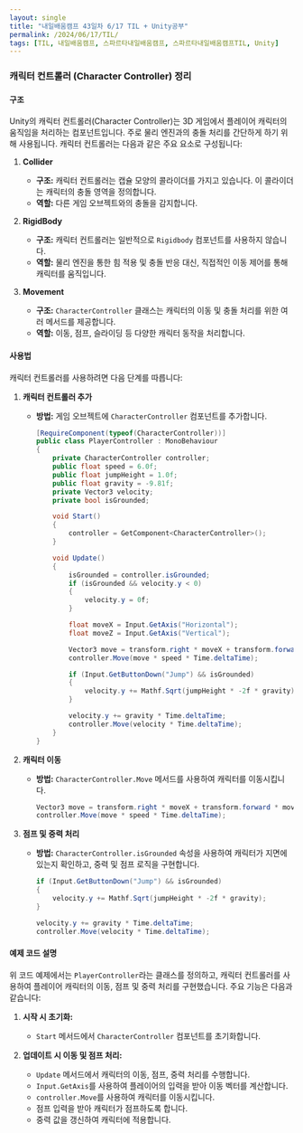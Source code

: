 ```yaml
---
layout: single
title: "내일배움캠프 43일차 6/17 TIL + Unity공부"
permalink: /2024/06/17/TIL/
tags: [TIL, 내일배움캠프, 스파르타내일배움캠프, 스파르타내일배움캠프TIL, Unity]
---
```


### 캐릭터 컨트롤러 (Character Controller) 정리

#### 구조

Unity의 캐릭터 컨트롤러(Character Controller)는 3D 게임에서 플레이어 캐릭터의 움직임을 처리하는 컴포넌트입니다. 주로 물리 엔진과의 충돌 처리를 간단하게 하기 위해 사용됩니다. 캐릭터 컨트롤러는 다음과 같은 주요 요소로 구성됩니다:

1. **Collider**
    - **구조:** 캐릭터 컨트롤러는 캡슐 모양의 콜라이더를 가지고 있습니다. 이 콜라이더는 캐릭터의 충돌 영역을 정의합니다.
    - **역할:** 다른 게임 오브젝트와의 충돌을 감지합니다.

2. **RigidBody**
    - **구조:** 캐릭터 컨트롤러는 일반적으로 `Rigidbody` 컴포넌트를 사용하지 않습니다.
    - **역할:** 물리 엔진을 통한 힘 적용 및 충돌 반응 대신, 직접적인 이동 제어를 통해 캐릭터를 움직입니다.

3. **Movement**
    - **구조:** `CharacterController` 클래스는 캐릭터의 이동 및 충돌 처리를 위한 여러 메서드를 제공합니다.
    - **역할:** 이동, 점프, 슬라이딩 등 다양한 캐릭터 동작을 처리합니다.

#### 사용법

캐릭터 컨트롤러를 사용하려면 다음 단계를 따릅니다:

1. **캐릭터 컨트롤러 추가**
    - **방법:** 게임 오브젝트에 `CharacterController` 컴포넌트를 추가합니다.
      ```csharp
      [RequireComponent(typeof(CharacterController))]
      public class PlayerController : MonoBehaviour
      {
          private CharacterController controller;
          public float speed = 6.0f;
          public float jumpHeight = 1.0f;
          public float gravity = -9.81f;
          private Vector3 velocity;
          private bool isGrounded;

          void Start()
          {
              controller = GetComponent<CharacterController>();
          }

          void Update()
          {
              isGrounded = controller.isGrounded;
              if (isGrounded && velocity.y < 0)
              {
                  velocity.y = 0f;
              }

              float moveX = Input.GetAxis("Horizontal");
              float moveZ = Input.GetAxis("Vertical");

              Vector3 move = transform.right * moveX + transform.forward * moveZ;
              controller.Move(move * speed * Time.deltaTime);

              if (Input.GetButtonDown("Jump") && isGrounded)
              {
                  velocity.y += Mathf.Sqrt(jumpHeight * -2f * gravity);
              }

              velocity.y += gravity * Time.deltaTime;
              controller.Move(velocity * Time.deltaTime);
          }
      }
      ```

2. **캐릭터 이동**
    - **방법:** `CharacterController.Move` 메서드를 사용하여 캐릭터를 이동시킵니다.
      ```csharp
      Vector3 move = transform.right * moveX + transform.forward * moveZ;
      controller.Move(move * speed * Time.deltaTime);
      ```

3. **점프 및 중력 처리**
    - **방법:** `CharacterController.isGrounded` 속성을 사용하여 캐릭터가 지면에 있는지 확인하고, 중력 및 점프 로직을 구현합니다.
      ```csharp
      if (Input.GetButtonDown("Jump") && isGrounded)
      {
          velocity.y += Mathf.Sqrt(jumpHeight * -2f * gravity);
      }

      velocity.y += gravity * Time.deltaTime;
      controller.Move(velocity * Time.deltaTime);
      ```

#### 예제 코드 설명

위 코드 예제에서는 `PlayerController`라는 클래스를 정의하고, 캐릭터 컨트롤러를 사용하여 플레이어 캐릭터의 이동, 점프 및 중력 처리를 구현했습니다. 주요 기능은 다음과 같습니다:

1. **시작 시 초기화:**
    - `Start` 메서드에서 `CharacterController` 컴포넌트를 초기화합니다.

2. **업데이트 시 이동 및 점프 처리:**
    - `Update` 메서드에서 캐릭터의 이동, 점프, 중력 처리를 수행합니다.
    - `Input.GetAxis`를 사용하여 플레이어의 입력을 받아 이동 벡터를 계산합니다.
    - `controller.Move`를 사용하여 캐릭터를 이동시킵니다.
    - 점프 입력을 받아 캐릭터가 점프하도록 합니다.
    - 중력 값을 갱신하여 캐릭터에 적용합니다.
